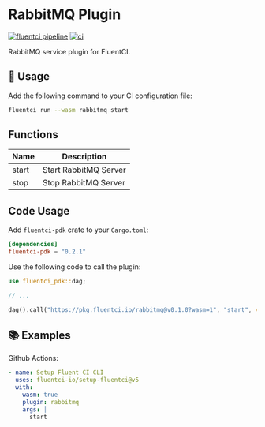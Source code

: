 # RabbitMQ Plugin

[![fluentci pipeline](https://shield.fluentci.io/x/rabbitmq)](https://pkg.fluentci.io/rabbitmq)
[![ci](https://github.com/fluentci-io/services/actions/workflows/rabbitmq.yml/badge.svg)](https://github.com/fluentci-io/services/actions/workflows/rabbitmq.yml)

RabbitMQ service plugin for FluentCI.

## 🚀 Usage

Add the following command to your CI configuration file:

```bash
fluentci run --wasm rabbitmq start
```

## Functions

| Name   | Description                                 |
| ------ | --------------------------------------------|
| start  | Start RabbitMQ Server                       |
| stop   | Stop RabbitMQ Server                        |

## Code Usage

Add `fluentci-pdk` crate to your `Cargo.toml`:

```toml
[dependencies]
fluentci-pdk = "0.2.1"
```

Use the following code to call the plugin:

```rust
use fluentci_pdk::dag;

// ...

dag().call("https://pkg.fluentci.io/rabbitmq@v0.1.0?wasm=1", "start", vec![])?;
```

## 📚 Examples

Github Actions:

```yaml
- name: Setup Fluent CI CLI
  uses: fluentci-io/setup-fluentci@v5
  with:
    wasm: true
    plugin: rabbitmq
    args: |
      start
```
